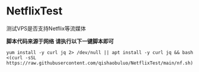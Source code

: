 # NetflixTest
测试VPS是否支持Netflix等流媒体

**脚本代码来源于网络**
**请执行以下一键脚本即可**

    yum install -y curl jq 2> /dev/null || apt install -y curl jq && bash <(curl -sSL https://raw.githubusercontent.com/qishaobuluo/NetflixTest/main/nf.sh)
